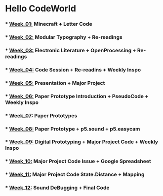 # Hello CodeWorld

### * [Week_01:](https://github.com/KristineGudmundsen/CodeWords/tree/master/SKO/Week_01) Minecraft + Letter Code
### * [Week_02:](https://github.com/KristineGudmundsen/CodeWords/tree/master/SKO/Week_02) Modular Typography + Re-readings
### * [Week_03:](https://github.com/KristineGudmundsen/CodeWords/tree/master/SKO/Week_03) Electronic Literature + OpenProcessing + Re-readings
### * [Week_04:](https://github.com/KristineGudmundsen/CodeWords/tree/master/SKO/Week_04) Code Session + Re-readins + Weekly Inspo
### * [Week_05:](https://github.com/KristineGudmundsen/CodeWords/tree/master/SKO/Week_05) Presentation + Major Project
### * [Week_06:](https://github.com/KristineGudmundsen/CodeWords/tree/master/SKO/Week_06) Paper Prototype Introduction + PseudoCode + Weekly Inspo
### * [Week_07:](https://github.com/KristineGudmundsen/CodeWords/tree/master/SKO/Week_07) Paper Prototypes
### * [Week_08:](https://github.com/KristineGudmundsen/CodeWords/tree/master/SKO/Week_08) Paper Prototype + p5.sound + p5.easycam
### * [Week_09:](https://github.com/KristineGudmundsen/CodeWords/tree/master/SKO/Week_09) Digital Prototyping + Major Project Code + Weekly Inspo
### * [Week_10:](https://github.com/KristineGudmundsen/CodeWords/tree/master/SKO/Week_10) Major Project Code Issue + Google Spreadsheet
### * [Week_11:](https://github.com/KristineGudmundsen/CodeWords/tree/master/SKO/Week_11) Major Project Code State.Distance + Mapping
### * [Week_12:](https://github.com/KristineGudmundsen/CodeWords/tree/master/SKO/Week_12) Sound DeBugging + Final Code
